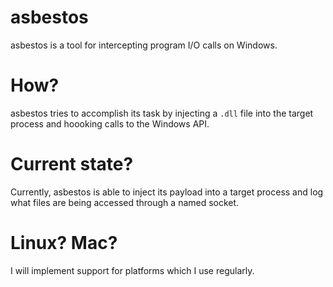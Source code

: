 # asbestos
asbestos is a tool for intercepting program I/O calls on Windows.

# How?

asbestos tries to accomplish its task by injecting a `.dll` file into the target process and hoooking calls to the Windows API.

# Current state?

Currently, asbestos is able to inject its payload into a target process and log what files are being accessed through a named socket.

# Linux? Mac?

I will implement support for platforms which I use regularly.

